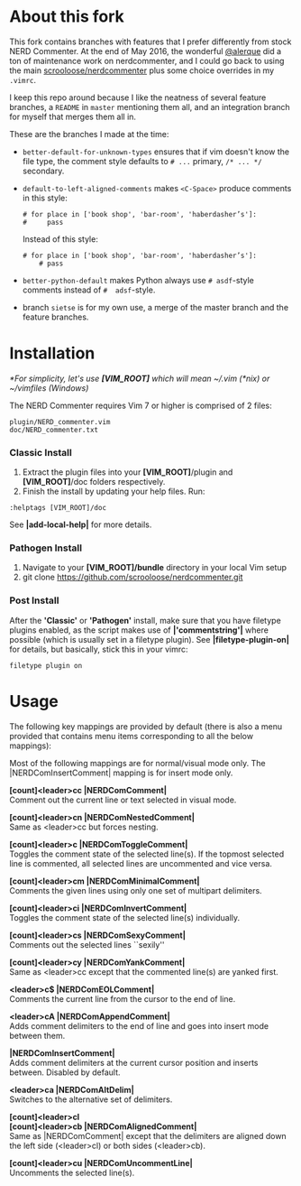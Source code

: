 # About this fork

This fork contains branches with features that I prefer differently
from stock NERD Commenter. At the end of May 2016, the wonderful
[@alerque](https://github.com/alerque) did a ton of maintenance work on
nerdcommenter, and I could go back to using the main
[scrooloose/nerdcommenter](https://github.com/scrooloos/nerdcommenter) plus
some choice overrides in my `.vimrc`.

I keep this repo around because I like the neatness of several feature
branches, a `README` in `master` mentioning them all, and an integration branch
for myself that merges them all in.

These are the branches I made at the time:

* `better-default-for-unknown-types` ensures that if vim doesn't know
  the file type, the comment style defaults to `# ...` primary,
  `/* ... */` secondary.

* `default-to-left-aligned-comments` makes `<C-Space>` produce comments
  in this style:

      # for place in ['book shop', 'bar-room', 'haberdasher’s']:
      #     pass

  Instead of this style:

      # for place in ['book shop', 'bar-room', 'haberdasher’s']:
          # pass

* `better-python-default` makes Python always use `# asdf`-style comments instead of
  `#  adsf`-style.

* branch `sietse` is for my own use, a merge of the master branch and
  the feature branches.


# Installation  

_\*For simplicity, let's use **[VIM_ROOT]** which will mean ~/.vim (\*nix) or ~/vimfiles (Windows)_

The NERD Commenter requires Vim 7 or higher is comprised of 2 files:  

    plugin/NERD_commenter.vim  
    doc/NERD_commenter.txt 

### Classic Install

1. Extract the plugin files into your **[VIM_ROOT]**/plugin and **[VIM_ROOT]**/doc folders respectively.
2. Finish the install by updating your help files.  Run:

<pre><code>:helptags [VIM_ROOT]/doc</code></pre>

See **|add-local-help|** for more details. 

### Pathogen Install
1. Navigate to your **[VIM_ROOT]/bundle** directory in your local Vim setup
2. git clone https://github.com/scrooloose/nerdcommenter.git

### Post Install  
After the **'Classic'** or **'Pathogen'** install, make sure that you have filetype plugins enabled, as the script makes use of 
**|'commentstring'|** where possible (which is usually set in a filetype plugin). 
See **|filetype-plugin-on|** for details, but basically, stick this in your vimrc:

    filetype plugin on

# Usage  

The following key mappings are provided by default (there is also a menu 
provided that contains menu items corresponding to all the below mappings): 

Most of the following mappings are for normal/visual mode only. The |NERDComInsertComment| mapping is for insert mode only. 

**[count]\<leader\>cc |NERDComComment|**  
Comment out the current line or text selected in visual mode. 


**[count]\<leader\>cn |NERDComNestedComment|**  
Same as \<leader\>cc but forces nesting. 


**[count]\<leader\>c<space> |NERDComToggleComment|**  
Toggles the comment state of the selected line(s). If the topmost selected 
line is commented, all selected lines are uncommented and vice versa. 


**[count]\<leader\>cm |NERDComMinimalComment|**  
Comments the given lines using only one set of multipart delimiters. 


**[count]\<leader\>ci |NERDComInvertComment|**  
Toggles the comment state of the selected line(s) individually. 


**[count]\<leader\>cs |NERDComSexyComment|**  
Comments out the selected lines ``sexily'' 


**[count]\<leader\>cy |NERDComYankComment|**  
Same as \<leader\>cc except that the commented line(s) are yanked first. 


**\<leader\>c$ |NERDComEOLComment|**  
Comments the current line from the cursor to the end of line. 


**\<leader\>cA |NERDComAppendComment|**  
Adds comment delimiters to the end of line and goes into insert mode between 
them. 


**|NERDComInsertComment|**  
Adds comment delimiters at the current cursor position and inserts between. 
Disabled by default. 


**\<leader\>ca |NERDComAltDelim|**  
Switches to the alternative set of delimiters. 


**[count]\<leader\>cl**  
**[count]\<leader\>cb    |NERDComAlignedComment|**  
Same as |NERDComComment| except that the delimiters are aligned down the 
left side (\<leader\>cl) or both sides (\<leader\>cb). 


**[count]\<leader\>cu |NERDComUncommentLine|**  
Uncomments the selected line(s). 
